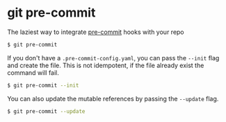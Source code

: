# git pre-commit

The laziest way to integrate [pre-commit](https://pre-commit.com/) hooks with your repo

```bash
$ git pre-commit
```

If you don't have a `.pre-commit-config.yaml`, you can pass the `--init` flag and create the file.
This is not idempotent, if the file already exist the command will fail.

```bash
$ git pre-commit --init
```

You can also update the mutable references by passing the `--update` flag. 

```bash
$ git pre-commit --update
```
